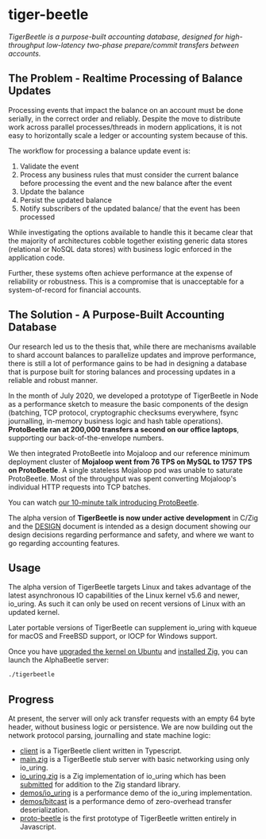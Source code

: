 # tiger-beetle

*TigerBeetle is a purpose-built accounting database, designed for high-throughput low-latency two-phase prepare/commit transfers between accounts.*

## The Problem - Realtime Processing of Balance Updates

Processing events that impact the balance on an account must be done serially, in the correct order and reliably. Despite the move to distribute work across parallel processes/threads in modern applications, it is not easy to horizontally scale a ledger or accounting system because of this.

The workflow for processing a balance update event is:
1. Validate the event
2. Process any business rules that must consider the current balance before processing the event and the new balance after the event
3. Update the balance
4. Persist the updated balance
5. Notify subscribers of the updated balance/ that the event has been processed

While investigating the options available to handle this it became clear that the majority of architectures cobble together existing generic data stores (relational or NoSQL data stores) with business logic enforced in the application code. 

Further, these systems often achieve performance at the expense of reliability or robustness. This is a compromise that is unacceptable for a system-of-record for financial accounts.

## The Solution - A Purpose-Built Accounting Database

Our research led us to the thesis that, while there are mechanisms available to shard account balances to parallelize updates and improve performance, there is still a lot of performance gains to be had in designing a database that is purpose built for storing balances and processing updates in a reliable and robust manner.

In the month of July 2020, we developed a prototype of TigerBeetle in Node as a performance sketch to measure the basic components of the design (batching, TCP protocol, cryptographic checksums everywhere, fsync journalling, in-memory business logic and hash table operations). **ProtoBeetle ran at 200,000 transfers a second on our office laptops**, supporting our back-of-the-envelope numbers.

We then integrated ProtoBeetle into Mojaloop and our reference minimum deployment cluster of **Mojaloop went from 76 TPS on MySQL to 1757 TPS on ProtoBeetle**. A single stateless Mojaloop pod was unable to saturate ProtoBeetle. Most of the throughput was spent converting Mojaloop's individual HTTP requests into TCP batches.

You can watch [our 10-minute talk introducing ProtoBeetle](https://youtu.be/QOC6PHFPtAM?t=324).

The alpha version of **TigerBeetle is now under active development** in C/Zig and the [DESIGN](./docs/DESIGN.md) document is intended as a design document showing our design decisions regarding performance and safety, and where we want to go regarding accounting features.

## Usage

The alpha version of TigerBeetle targets Linux and takes advantage of the latest asynchronous IO capabilities of the Linux kernel v5.6 and newer, io_uring. As such it can only be used on recent versions of Linux with an updated kernel.

Later portable versions of TigerBeetle can supplement io_uring with kqueue for macOS and FreeBSD support, or IOCP for Windows support.

Once you have [upgraded the kernel on Ubuntu](./docs/UPGRADE_UBUNTU_KERNEL.md) and [installed Zig](./docs/INSTALL_ZIG.md), you can launch the AlphaBeetle server:

```bash
./tigerbeetle
```

## Progress

At present, the server will only ack transfer requests with an empty 64 byte header, without business logic or persistence. We are now building out the network protocol parsing, journalling and state machine logic:

* [client](./src/client) is a TigerBeetle client written in Typescript.
* [main.zig](./src/main.zig) is a TigerBeetle stub server with basic networking using only io_uring.
* [io_uring.zig](./src/io_uring.zig) is a Zig implementation of io_uring which has been [submitted](https://github.com/ziglang/zig/pull/6356) for addition to the Zig standard library.
* [demos/io_uring](./demos/io_uring) is a performance demo of the io_uring implementation.
* [demos/bitcast](./demos/bitcast) is a performance demo of zero-overhead transfer deserialization.
* [proto-beetle](./demos/proto-beetle) is the first prototype of TigerBeetle written entirely in Javascript.
